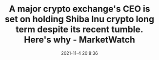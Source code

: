 ---
"title": "A major crypto exchange's CEO is set on holding Shiba Inu crypto long term despite its recent tumble. Here's why - MarketWatch"
"date": "2021-11-4 20:8:36"
"feed_name": "GOOGLENEWSMINING"
"feed_website": "https://news.google.com/search?q=mining%2Bincident&hl=en-US&gl=US&ceid=US:en"
"feed_rss": "https://news.google.com/rss/search?q=mining%2Bincident&hl=en-US&gl=US&ceid=US:en"
"link": "https://www.marketwatch.com/story/a-major-crypto-exchanges-ceo-is-set-on-holding-shiba-inu-crypto-long-term-despite-its-recent-tumble-heres-why-11636056485"
"source": "{'href': 'https://www.marketwatch.com', 'title': 'MarketWatch'}"
"file": "_posts/2021-1-1-099b3c11ae39203592071ce5f9b2d67fad9f430b.md"
"accident": "0"
"drilling": "0"
"dead": "0"
"injured": "0"
"arrested": "0"
"place": "unknown place"
"where": "unknown site"
"causes": "unknown"
"place_uri": "unknown place"
---